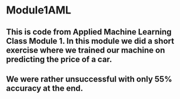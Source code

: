 # Module1AML

## This is code from Applied Machine Learning Class Module 1.  In this module we did a short exercise where we trained our machine on predicting the price of a car.  

## We were rather unsuccessful with only 55% accuracy at the end.  
